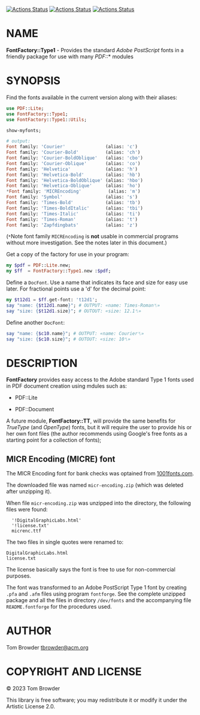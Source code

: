 [![Actions Status](https://github.com/tbrowder/FontFactory-Type1/actions/workflows/linux.yml/badge.svg)](https://github.com/tbrowder/FontFactory-Type1/actions) [![Actions Status](https://github.com/tbrowder/FontFactory-Type1/actions/workflows/macos.yml/badge.svg)](https://github.com/tbrowder/FontFactory-Type1/actions) [![Actions Status](https://github.com/tbrowder/FontFactory-Type1/actions/workflows/windows.yml/badge.svg)](https://github.com/tbrowder/FontFactory-Type1/actions)

NAME
====

**FontFactory::Type1** - Provides the standard *Adobe PostScript* fonts in a friendly package for use with many *PDF::** modules

SYNOPSIS
========

Find the fonts available in the current version along with their aliases:

```raku
use PDF::Lite;
use FontFactory::Type1;
use FontFactory::Type1::Utils;

show-myfonts;

# output:
Font family: 'Courier'               (alias: 'c')
Font family: 'Courier-Bold'          (alias: 'ch')
Font family: 'Courier-BoldOblique'   (alias: 'cbo')
Font family: 'Courier-Oblique'       (alias: 'co')
Font family: 'Helvetica'             (alias: 'h')
Font family: 'Helvetica-Bold'        (alias: 'hb')
Font family: 'Helvetica-BoldOblique' (alias: 'hbo')
Font family: 'Helvetica-Oblique'     (alias: 'ho')
*Font family: 'MICREncoding'          (alias: 'm')
Font family: 'Symbol'                (alias: 's')
Font family: 'Times-Bold'            (alias: 'tb')
Font family: 'Times-BoldItalic'      (alias: 'tbi')
Font family: 'Times-Italic'          (alias: 'ti')
Font family: 'Times-Roman'           (alias: 't')
Font family: 'Zapfdingbats'          (alias: 'z')
```

(`*`Note font family `MICREncoding` is **not** usable in commercial programs without more investigation. See the notes later in this document.)

Get a copy of the factory for use in your program:

```raku
my $pdf = PDF::Lite.new;
my $ff  = FontFactory::Type1.new :$pdf;
```

Define a `DocFont`. Use a name that indicates its face and size for easy use later. For fractional points use a 'd' for the decimal point:

```raku
my $t12d1 = $ff.get-font: 't12d1';
say "name: {$t12d1.name}"; # OUTPUT: «name: Times-Roman␤»
say "size: {$t12d1.size}"; # OUTOUT: «size: 12.1␤»
```

Define another `DocFont`:

```raku
say "name: {$c10.name}"; # OUTPUT: «name: Courier␤»
say "size: {$c10.size}"; # OUTOUT: «size: 10␤»
```

DESCRIPTION
===========

**FontFactory** provides easy access to the Adobe standard Type 1 fonts used in PDF document creation using mdules such as:

  * PDF::Lite

  * PDF::Document

A future module, **FontFactory::TT**, will provide the same benefits for *TrueType* (and *OpenType*) fonts, but it will require the user to provide his or her own font files (the author recommends using Google's free fonts as a starting point for a collection of fonts);

MICR Encoding (MICRE) font
--------------------------

The MICR Encoding font for bank checks was optained from [1001fonts.com](https://www.1001fonts.com/micr-encoding-font.html).

The downloaded file was named `micr-encoding.zip` (which was deleted after unzipping it).

When file `micr-encoding.zip` was unzipped into the <unzipped> directory, the following files were found:

      '!DigitalGraphicLabs.html'
      '!license.txt'
      micrenc.ttf

The two files in single quotes were renamed to:

    DigitalGraphicLabs.html
    license.txt

The license basically says the font is free to use for non-commercial purposes.

The font was transformed to an Adobe PostScript Type 1 font by creating `.pfa` and `.afm` files using program `fontforge`. See the complete unzipped package and all the files in directory `/dev/fonts` and the accompanying file `README.fontforge` for the procedures used.

AUTHOR
======

Tom Browder <tbrowder@acm.org>

COPYRIGHT AND LICENSE
=====================

© 2023 Tom Browder

This library is free software; you may redistribute it or modify it under the Artistic License 2.0.

